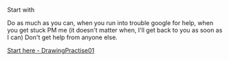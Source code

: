Start with 

Do as much as you can, when you run into trouble google for help, when you get stuck PM me (it doesn't matter when, I'll get back to you as soon as I can)
Don't get help from anyone else.

[Start here - DrawingPractise01](DrawingPractise01/readme.md)

